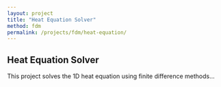 ```yaml
---
layout: project
title: "Heat Equation Solver"
method: fdm
permalink: /projects/fdm/heat-equation/
---
```


## Heat Equation Solver

This project solves the 1D heat equation using finite difference methods...

<!-- Include more markdown content -->
